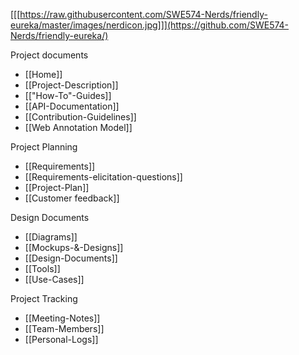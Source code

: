 [[[https://raw.githubusercontent.com/SWE574-Nerds/friendly-eureka/master/images/nerdicon.jpg]]](https://github.com/SWE574-Nerds/friendly-eureka/)

Project documents

- [[Home]]
- [[Project-Description]]
- [["How-To"-Guides]]
- [[API-Documentation]]
- [[Contribution-Guidelines]]
- [[Web Annotation Model]]

Project Planning
- [[Requirements]]
- [[Requirements-elicitation-questions]]
- [[Project-Plan]]
- [[Customer feedback]]

Design Documents
- [[Diagrams]]
- [[Mockups-&-Designs]]
- [[Design-Documents]]
- [[Tools]]
- [[Use-Cases]]

Project Tracking

- [[Meeting-Notes]]
- [[Team-Members]]
- [[Personal-Logs]]
